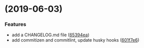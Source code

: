 #  (2019-06-03)


### Features

* add a CHANGELOG.md file ([65394ea](https://github.com/farism/love2dtest/commit/65394ea))
* add commitizen and commitlint, update husky hooks ([601f7e6](https://github.com/farism/love2dtest/commit/601f7e6))



